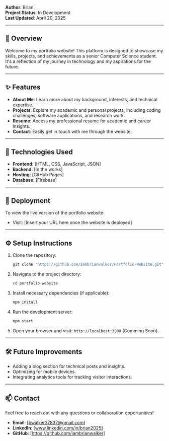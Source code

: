 **Author**: Brian  
**Project Status**: In Development  
**Last Updated**: April 20, 2025

---

## 🌟 Overview
Welcome to my portfolio website! This platform is designed to showcase my skills, projects, and achievements as a senior Computer Science student. It's a reflection of my journey in technology and my aspirations for the future.

---

## ✨ Features
- **About Me**: Learn more about my background, interests, and technical expertise.
- **Projects**: Explore my academic and personal projects, including coding challenges, software applications, and research work.
- **Resume**: Access my professional resume for academic and career insights.
- **Contact**: Easily get in touch with me through the website.

---

## 📖 Technologies Used
- **Frontend**: [HTML, CSS, JavaScript, JSON]
- **Backend**: [In the works]
- **Hosting**: [GitHub Pages]
- **Database**: [Firebase]

---

## 🚀 Deployment
To view the live version of the portfolio website:
- Visit: [Insert your URL here once the website is deployed]

---

## ⚙️ Setup Instructions
1. Clone the repository:  
   ```bash
   git clone "https://github.com/iambrianwalker/Portfolio-Website.git"
   ```
2. Navigate to the project directory:  
   ```bash
   cd portfolio-website
   ```
3. Install necessary dependencies (if applicable):  
   ```bash
   npm install
   ```
4. Run the development server:  
   ```bash
   npm start
   ```
5. Open your browser and visit: `http://localhost:3000` (Comming Soon).

---

## 🛠️ Future Improvements
- Adding a blog section for technical posts and insights.
- Optimizing for mobile devices.
- Integrating analytics tools for tracking visitor interactions.

---

## 📫 Contact
Feel free to reach out with any questions or collaboration opportunities!  
- **Email**: [bwalker37837@gmail.com]  
- **LinkedIn**: [www.linkedin.com/in/brian2025]  
- **GitHub**: [https://github.com/iambrianwalker]  
